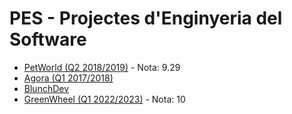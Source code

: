 # PES - Projectes d'Enginyeria del Software

- [PetWorld (Q2 2018/2019)](https://github.com/socialworldpes) - Nota: 9.29
- [Agora (Q1 2017/2018)](https://github.com/carlotacb/Agora)
- [BlunchDev](https://github.com/BlunchDev/blunch_android)
- [GreenWheel (Q1 2022/2023)](https://github.com/andyfratello/PES) - Nota: 10 
